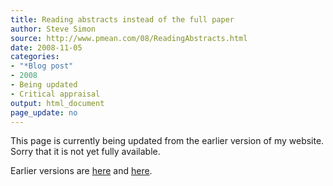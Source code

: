 ```yaml
---
title: Reading abstracts instead of the full paper
author: Steve Simon
source: http://www.pmean.com/08/ReadingAbstracts.html
date: 2008-11-05
categories:
- "*Blog post"
- 2008
- Being updated
- Critical appraisal
output: html_document
page_update: no
---
```


This page is currently being updated from the earlier version of my website. Sorry that it is not yet fully available.

<!---More--->

Earlier versions are [here][sim1] and [here][sim2].

[sim1]: http://www.pmean.com/08/ReadingAbstracts.html
[sim2]: http://new.pmean.com/reading-abstracts/
